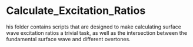 # Calculate_Excitation_Ratios
his folder contains scripts that are designed to make calculating surface wave excitation ratios a trivial task, as well as the intersection between the fundamental surface wave and different overtones.
